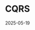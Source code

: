 ---
toc: true
title: "CQRS"
weight: 800
icon: "menu_book"
date: "2025-05-19"
lastmod: "2025-05-19"
draft: false
---